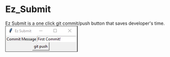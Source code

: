 # Ez_Submit
Ez Submit is a one click git commit/push button that saves developer's time.
<img src="images/screenshot.png">
